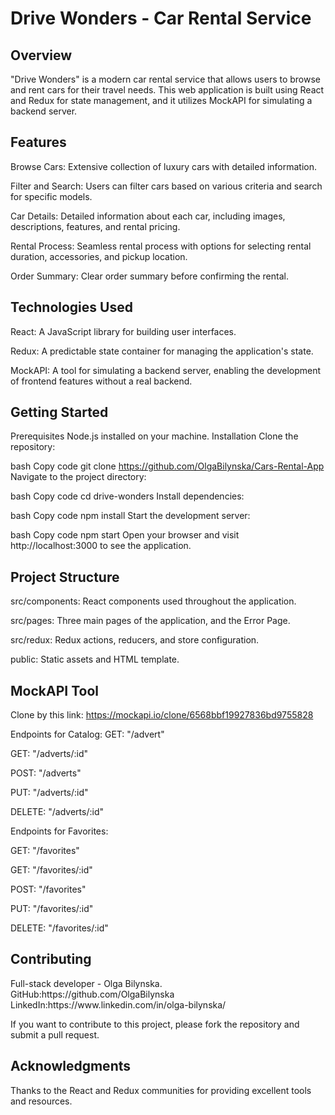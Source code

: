 <h1>Drive Wonders - Car Rental Service</h1>

<h2>Overview</h2>
"Drive Wonders" is a modern car rental service that allows users to browse and rent cars for their travel needs. This web application is built using React and Redux for state management, and it utilizes MockAPI for simulating a backend server.

<h2>Features</h2>

Browse Cars: Extensive collection of luxury cars with detailed information.

Filter and Search: Users can filter cars based on various criteria and search for specific models.

Car Details: Detailed information about each car, including images, descriptions, features, and rental pricing.

Rental Process: Seamless rental process with options for selecting rental duration, accessories, and pickup location.

Order Summary: Clear order summary before confirming the rental.

<h2>Technologies Used</h2>
React: A JavaScript library for building user interfaces.

Redux: A predictable state container for managing the application's state.

MockAPI: A tool for simulating a backend server, enabling the development of frontend features without a real backend.

<h2>Getting Started</h2>
Prerequisites
Node.js installed on your machine.
Installation
Clone the repository:

bash
Copy code
git clone https://github.com/OlgaBilynska/Cars-Rental-App
Navigate to the project directory:

bash
Copy code
cd drive-wonders
Install dependencies:

bash
Copy code
npm install
Start the development server:

bash
Copy code
npm start
Open your browser and visit http://localhost:3000 to see the application.

<h2>Project Structure</h2>
src/components: React components used throughout the application.

src/pages: Three main pages of the application, and the Error Page.

src/redux: Redux actions, reducers, and store configuration.

public: Static assets and HTML template.

<h2>MockAPI Tool</h2>

Clone by this link: https://mockapi.io/clone/6568bbf19927836bd9755828

Endpoints for Catalog:
GET: "/advert"

GET: "/adverts/:id"

POST: "/adverts"

PUT: "/adverts/:id"

DELETE: "/adverts/:id"

Endpoints for Favorites:

GET: "/favorites"

GET: "/favorites/:id"

POST: "/favorites"

PUT: "/favorites/:id"

DELETE: "/favorites/:id"

<h2>Contributing</h2>
Full-stack developer - Olga Bilynska.
GitHub:https://github.com/OlgaBilynska
LinkedIn:https://www.linkedin.com/in/olga-bilynska/

If you want to contribute to this project, please fork the repository and submit a pull request.

<h2>Acknowledgments</h2>
Thanks to the React and Redux communities for providing excellent tools and resources.
